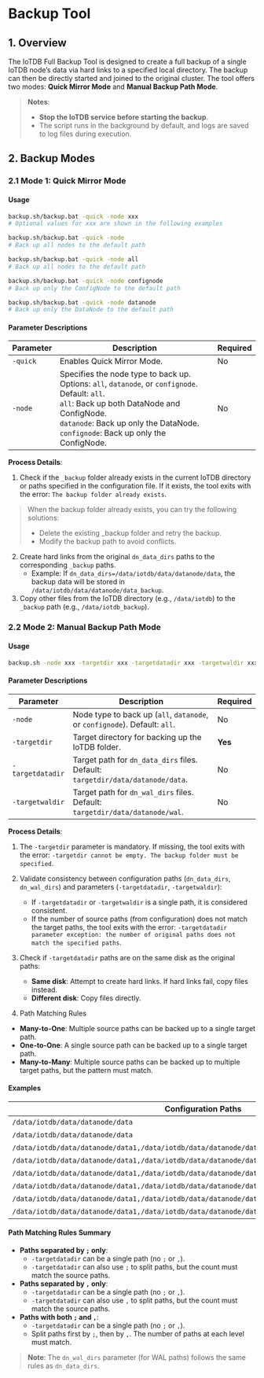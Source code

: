 <!--

    Licensed to the Apache Software Foundation (ASF) under one
    or more contributor license agreements.  See the NOTICE file
    distributed with this work for additional information
    regarding copyright ownership.  The ASF licenses this file
    to you under the Apache License, Version 2.0 (the
    "License"); you may not use this file except in compliance
    with the License.  You may obtain a copy of the License at
    
        http://www.apache.org/licenses/LICENSE-2.0
    
    Unless required by applicable law or agreed to in writing,
    software distributed under the License is distributed on an
    "AS IS" BASIS, WITHOUT WARRANTIES OR CONDITIONS OF ANY
    KIND, either express or implied.  See the License for the
    specific language governing permissions and limitations
    under the License.

-->

# Backup Tool

## 1. Overview

The IoTDB Full Backup Tool is designed to create a full backup of a single IoTDB node’s data via hard links to a specified local directory. The backup can then be directly started and joined to the original cluster. The tool offers two modes: **Quick Mirror Mode** and **Manual Backup Path Mode**.

> **Notes**:
>
> * **Stop the IoTDB service before starting the backup**.
> * The script runs in the background by default, and logs are saved to log files during execution.


## 2. Backup Modes

### 2.1 Mode 1: Quick Mirror Mode

#### Usage

```bash
backup.sh/backup.bat -quick -node xxx 
# Optional values for xxx are shown in the following examples

backup.sh/backup.bat -quick -node 
# Back up all nodes to the default path 

backup.sh/backup.bat -quick -node all 
# Back up all nodes to the default path 

backup.sh/backup.bat -quick -node confignode 
# Back up only the ConfigNode to the default path 

backup.sh/backup.bat -quick -node datanode 
# Back up only the DataNode to the default path
```

#### Parameter Descriptions

| **Parameter** | **Description**                                                                                                                                                                                                                             | **Required** |
| ----------------------- |---------------------------------------------------------------------------------------------------------------------------------------------------------------------------------------------------------------------------------------------| ---------------------- |
| `-quick`          | Enables Quick Mirror Mode.                                                                                                                                                                                                                  | No                   |
| `-node`           | Specifies the node type to back up. Options: `all`, `datanode`, or `confignode`. Default: `all`. <br>`all`: Back up both DataNode and ConfigNode. <br>`datanode`: Back up only the DataNode. <br>`confignode`: Back up only the ConfigNode. | No                   |

**Process Details**:

1. Check if the `_backup` folder already exists in the current IoTDB directory or paths specified in the configuration file. If it exists, the tool exits with the error: `The backup folder already exists`.
> When the backup folder already exists, you can try the following solutions:
> * Delete the existing _backup folder and retry the backup.
> * Modify the backup path to avoid conflicts.

2. Create hard links from the original `dn_data_dirs` paths to the corresponding `_backup` paths.
    * Example: If `dn_data_dirs=/data/iotdb/data/datanode/data`, the backup data will be stored in `/data/iotdb/data/datanode/data_backup`.
3. Copy other files from the IoTDB directory (e.g., `/data/iotdb`) to the `_backup` path (e.g., `/data/iotdb_backup`).


### 2.2 Mode 2: Manual Backup Path Mode

#### Usage

```bash
backup.sh -node xxx -targetdir xxx -targetdatadir xxx -targetwaldir xxx  
```

#### Parameter Descriptions

| **Parameter** | **Description**                                                                    | **Required** |
| ----------------------- | -------------------------------------------------------------------------------------------- | ---------------------- |
| `-node`           | Node type to back up (`all`, `datanode`, or `confignode`). Default: `all`. | No                   |
| `-targetdir`      | Target directory for backing up the IoTDB folder.                                          | **Yes**      |
| `-targetdatadir`  | Target path for `dn_data_dirs` files. Default: `targetdir/data/datanode/data`.     | No                   |
| `-targetwaldir`   | Target path for `dn_wal_dirs` files. Default: `targetdir/data/datanode/wal`.       | No                   |

**Process Details**:

1. The `-targetdir` parameter is mandatory. If missing, the tool exits with the error: `-targetdir cannot be empty. The backup folder must be specified`.
2. Validate consistency between configuration paths (`dn_data_dirs`, `dn_wal_dirs`) and parameters (`-targetdatadir`, `-targetwaldir`):

    * If `-targetdatadir` or `-targetwaldir` is a single path, it is considered consistent.
    * If the number of source paths (from configuration) does not match the target paths, the tool exits with the error: `-targetdatadir parameter exception: the number of original paths does not match the specified paths`.
3. Check if `-targetdatadir` paths are on the same disk as the original paths:

    * **Same disk**: Attempt to create hard links. If hard links fail, copy files instead.
    * **Different disk**: Copy files directly.
4. Path Matching Rules

* **Many-to-One**: Multiple source paths can be backed up to a single target path.
* **One-to-One**: A single source path can be backed up to a single target path.
* **Many-to-Many**: Multiple source paths can be backed up to multiple target paths, but the pattern must match.

#### Examples

| **Configuration Paths**                                                                       | **`-targetdatadir` Paths**                                                                                                                              | **Result**       |
| ------------------------------------------------------------------------------------------------------- | --------------------------------------------------------------------------------------------------------------------------------------------------------------- | -------------------------- |
| `/data/iotdb/data/datanode/data`                                                                  | `/data/iotdb_backup/data/datanode/data`                                                                                                                   |**Consistent**   |
| `/data/iotdb/data/datanode/data`                                                                  | `/data/iotdb_backup/data/datanode/data1,/data/iotdb_backup/data/datanode/data2`                                                                           | **Inconsistent** |
| `/data/iotdb/data/datanode/data1,/data/iotdb/data/datanode/data2`                                 | `/data/iotdb_backup/data/datanode/data`                                                                                                                   | **Consistent**   |
| `/data/iotdb/data/datanode/data1,/data/iotdb/data/datanode/data2`                                 | `/data/iotdb_backup/data/datanode/data3,/data/iotdb_backup/data/datanode/data4`                                                                           | **Consistent**   |
| `/data/iotdb/data/datanode/data1,/data/iotdb/data/datanode/data2;/data/iotdb/data/datanode/data3` | `/data/iotdb_backup/data/datanode/data`                                                                                                                   | **Consistent**   |
| `/data/iotdb/data/datanode/data1,/data/iotdb/data/datanode/data2;/data/iotdb/data/datanode/data3` | `/data/iotdb_backup/data/datanode/data1;/data/iotdb_backup/data/datanode/data1`                                                                           | **Consistent**   |
| `/data/iotdb/data/datanode/data1,/data/iotdb/data/datanode/data2;/data/iotdb/data/datanode/data3` | `/data/iotdb_backup/data/datanode/data1,/data/iotdb_backup/data/datanode/data3;/data/iotdb_backup/data/datanode/data`                                     | **Consistent**   |
| `/data/iotdb/data/datanode/data1,/data/iotdb/data/datanode/data2;/data/iotdb/data/datanode/data3` | `/data/iotdb_backup/data/datanode/data1,/data/iotdb_backup/data/datanode/data3;/data/iotdb_backup/data/datanode/data1,/data/iotdb_backup/data/datanode/data4` | **Inconsistent** |

#### Path Matching Rules Summary

* **Paths separated by `;` only**:
    * `-targetdatadir` can be a single path (no `;` or `,`).
    * `-targetdatadir` can also use `;` to split paths, but the count must match the source paths.
* **Paths separated by `,` only**:
    * `-targetdatadir` can be a single path (no `;` or `,`).
    * `-targetdatadir` can also use `,` to split paths, but the count must match the source paths.
* **Paths with both `;` and `,`**:
    * `-targetdatadir` can be a single path (no `;` or `,`).
    * Split paths first by `;`, then by `,`. The number of paths at each level must match.

> **Note**: The `dn_wal_dirs` parameter (for WAL paths) follows the same rules as `dn_data_dirs`.
